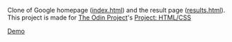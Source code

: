 Clone of Google homepage ([index.html](https://github.com/laniywh/the-odin-project/blob/master/web-development-101/google-homepage/index.html)) and the result page ([results.html](https://github.com/laniywh/the-odin-project/blob/master/web-development-101/google-homepage/results.html)). This project is made for [The Odin Project](http://theodinproject.com)'s [Project: HTML/CSS](http://www.theodinproject.com/web-development-101/html-css)

[Demo](https://cdn.rawgit.com/laniywh/the-odin-project/master/web-development-101/google-homepage/index.html)
